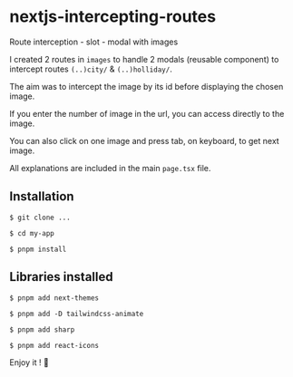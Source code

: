 # nextjs-intercepting-routes

Route interception - slot - modal with images

I created 2 routes in `images` to handle 2 modals (reusable component) to intercept routes `(..)city/` & `(..)holliday/`.

The aim was to intercept the image by its id before displaying the chosen image.

If you enter the number of image in the url, you can access directly to the image.

You can also click on one image and press tab, on keyboard, to get next image.

All explanations are included in the main `page.tsx` file.

## Installation

`$ git clone ...`

`$ cd my-app`

`$ pnpm install`

## Libraries installed

`$ pnpm add next-themes`

`$ pnpm add -D tailwindcss-animate`

`$ pnpm add sharp`

`$ pnpm add react-icons`

Enjoy it ! :koala: